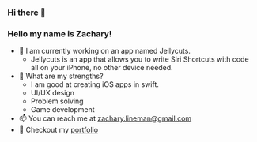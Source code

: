 ### Hi there 👋
<!--
**ActuallyZach/ActuallyZach** is a ✨ _special_ ✨ repository because its `README.md` (this file) appears on your GitHub profile..
!-->
### Hello my name is Zachary!
- 📱 I am currently working on an app named Jellycuts.
  - Jellycuts is an app that allows you to write Siri Shortcuts with code all on your iPhone, no other device needed.
- 💪 What are my strengths?
  - I am good at creating iOS apps in swift.
  - UI/UX design
  - Problem solving
  - Game development
- 📫 You can reach me at zachary.lineman@gmail.com
- 🔗 Checkout my [portfolio](http://actuallyzach.github.io)
